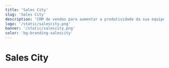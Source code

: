 ```yaml
---
title: 'Sales City'
slug: 'Sales City'
description: 'CRM de vendas para aumentar a produtividade da sua equipe de vendas'
logo: '/static/salescity.png'
banner: '/static/salescity.png'
color: 'bg-branding-salescity'
---
```


# Sales City
